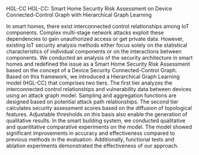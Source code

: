 HGL-CC
HGL-CC: Smart Home Security Risk Assessment on Device Connected-Control Graph with Hierarchical Graph Learning

In smart homes, there exist interconnected control relationships among IoT components. Complex multi-stage network attacks exploit these dependencies to gain unauthorized access or get private data. However, existing IoT security analysis methods either focus solely on the statistical characteristics of individual components or on the interactions between components. We conducted an analysis of the security architecture in smart homes and redefined the issue as a Smart Home Security Risk Assessment based on the concept of a Device Security Connected-Control Graph. Based on this framework, we introduced a Hierarchical Graph Learning model (HGL-CC) that comprises two tiers. The first tier analyzes the interconnected control relationships and vulnerability data between devices using an attack graph model. Sampling and aggregation functions are designed based on potential attack path relationships. The second tier calculates security assessment scores based on the diffusion of topological features. Adjustable thresholds on this basis also enable the generation of qualitative results. In the smart building system, we conducted qualitative and quantitative comparative experiments on the model. The model showed significant improvements in accuracy and effectiveness compared to previous methods in the evaluation. Additionally, functional tests and ablation experiments demonstrated the effectiveness of our approach.
